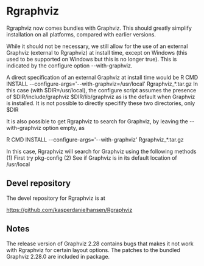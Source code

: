 # Rgraphviz

Rgraphviz now comes bundles with Graphviz.  This should greatly simplify
installation on all platforms, compared with earlier versions.

While it should not be necessary, we still allow for the use of an external
Graphviz (external to Rgraphviz) at install time, except on Windows (this used
to be supported on Windows but this is no longer true).  This is indicated by
the configure option --with-graphviz.

A direct specification of an external Graphviz at install time would be
  R CMD INSTALL --configure-args='--with-graphviz=/usr/local' Rgraphviz_*.tar.gz 
In this case (with $DIR=/usr/local), the configure script assumes the presence
of 
  $DIR/include/graphviz
  $DIR/lib/graphviz
as is the default when Graphviz is installed.  It is not possible to directly
specifify these two directories, only $DIR

It is also possible to get Rgraphviz to search for Graphviz, by leaving the
--with-graphviz option empty, as

  R CMD INSTALL --configure-args='--with-graphviz' Rgraphviz_*.tar.gz 

In this case, Rgraphviz will search for Graphviz using the following methods
  (1) First try pkg-config
  (2) See if Graphviz is in its default location of /usr/local


## Devel repository

The devel repository for Rgraphviz is at

https://github.com/kasperdanielhansen/Rgraphviz

## Notes

The release version of Graphviz 2.28 contains bugs that makes it not work with
Rgraphviz for certain layout options.  The patches to the bundled Graphviz
2.28.0 are included in package.


